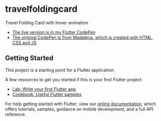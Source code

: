 # travelfoldingcard

Travel Folding Card with hover animation
- [The live version is in my Flutter CodePen](https://codepen.io/mt-tadayon/pen/xxwzwBO)
- [The original CodePen is from Madalena, which is created with HTML, CSS and JS](https://codepen.io/Madalena-Design/pen/KKdmyGb)

## Getting Started

This project is a starting point for a Flutter application.

A few resources to get you started if this is your first Flutter project:

- [Lab: Write your first Flutter app](https://flutter.dev/docs/get-started/codelab)
- [Cookbook: Useful Flutter samples](https://flutter.dev/docs/cookbook)

For help getting started with Flutter, view our
[online documentation](https://flutter.dev/docs), which offers tutorials,
samples, guidance on mobile development, and a full API reference.
